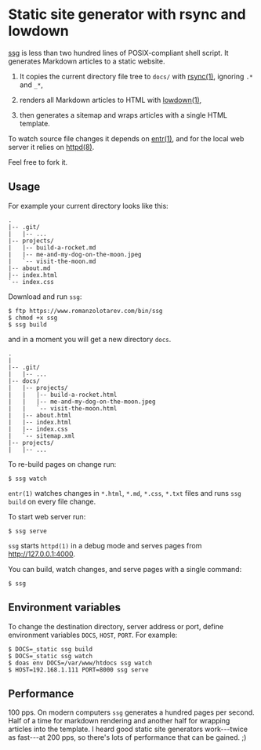 # Static site generator with rsync and lowdown

[ssg](/bin/ssg) is less than two hundred lines of POSIX-compliant shell
script. It generates Markdown articles to a static website.

1. It copies the current directory file tree to `docs/` with
   [rsync(1)](https://rsync.samba.org/), ignoring `.*` and `_*`,

1. renders all Markdown articles to HTML with
   [lowdown(1)](https://kristaps.bsd.lv/lowdown/),

1. then generates a sitemap and wraps articles with a single HTML
   template.

To watch source file changes it depends on
[entr(1)](http://entrproject.org/), and for the local web server it relies
on [httpd(8)](https://man.openbsd.org/httpd.8).

Feel free to fork it.

## Usage

For example your current directory looks like this:

    .
    |-- .git/
    |   |-- ...
    |-- projects/
    |   |-- build-a-rocket.md
    |   |-- me-and-my-dog-on-the-moon.jpeg
    |   `-- visit-the-moon.md
    |-- about.md
    |-- index.html
    `-- index.css

Download and run `ssg`:

    $ ftp https://www.romanzolotarev.com/bin/ssg
    $ chmod +x ssg
    $ ssg build

and in a moment you will get a new directory `docs`.

    .
    |
    |-- .git/
    |   |-- ...
    |-- docs/
    |   |-- projects/
    |   |   |-- build-a-rocket.html
    |   |   |-- me-and-my-dog-on-the-moon.jpeg
    |   |   `-- visit-the-moon.html
    |   |-- about.html
    |   |-- index.html
    |   |-- index.css
    |   `-- sitemap.xml
    |-- projects/
    |   |-- ...

To re-build pages on change run:

    $ ssg watch

`entr(1)` watches changes in `*.html`, `*.md`, `*.css`, `*.txt` files and
runs `ssg build` on every file change.

To start web server run:

    $ ssg serve

`ssg` starts `httpd(1)` in a debug mode and serves pages from
<http://127.0.0.1:4000>.

You can build, watch changes, and serve pages with a single command:

    $ ssg

## Environment variables

To change the destination directory, server address or port, define
environment variables `DOCS`, `HOST`, `PORT`. For example:

    $ DOCS=_static ssg build
    $ DOCS=_static ssg watch
    $ doas env DOCS=/var/www/htdocs ssg watch
    $ HOST=192.168.1.111 PORT=8000 ssg serve

## Performance

100 pps. On modern computers `ssg` generates a hundred pages per second.
Half of a time for markdown rendering and another half for wrapping
articles into the template. I heard good static site generators
work---twice as fast---at 200 pps, so there's lots of performance that can
be gained. ;)
